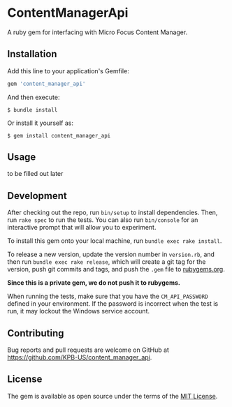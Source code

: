 # ContentManagerApi

A ruby gem for interfacing with Micro Focus Content Manager.
## Installation

Add this line to your application's Gemfile:

```ruby
gem 'content_manager_api'
```

And then execute:

    $ bundle install

Or install it yourself as:

    $ gem install content_manager_api

## Usage

to be filled out later


## Development

After checking out the repo, run `bin/setup` to install dependencies. Then, run `rake spec` to run the tests. You can also run `bin/console` for an interactive prompt that will allow you to experiment.

To install this gem onto your local machine, run `bundle exec rake install`. 

To release a new version, update the version number in `version.rb`, and then run `bundle exec rake release`, which will create a git tag for the version, push git commits and tags, and push the `.gem` file to [rubygems.org](https://rubygems.org).

**Since this is a private gem, we do not push it to rubygems.**

When running the tests, make sure that you have the `CM_API_PASSWORD` defined in your environment.  If the password is incorrect when the test is run, it may lockout the Windows service account.

## Contributing

Bug reports and pull requests are welcome on GitHub at https://github.com/KPB-US/content_manager_api.


## License

The gem is available as open source under the terms of the [MIT License](https://opensource.org/licenses/MIT).

